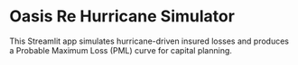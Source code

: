# Oasis Re Hurricane Simulator

This Streamlit app simulates hurricane-driven insured losses and produces a Probable Maximum Loss (PML) curve for capital planning.
